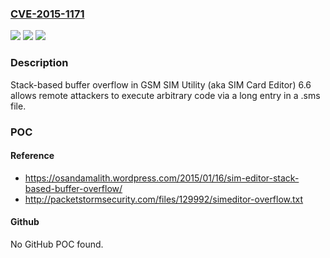 ### [CVE-2015-1171](https://cve.mitre.org/cgi-bin/cvename.cgi?name=CVE-2015-1171)
![](https://img.shields.io/static/v1?label=Product&message=n%2Fa&color=blue)
![](https://img.shields.io/static/v1?label=Version&message=n%2Fa&color=blue)
![](https://img.shields.io/static/v1?label=Vulnerability&message=n%2Fa&color=brighgreen)

### Description

Stack-based buffer overflow in GSM SIM Utility (aka SIM Card Editor) 6.6 allows remote attackers to execute arbitrary code via a long entry in a .sms file.

### POC

#### Reference
- https://osandamalith.wordpress.com/2015/01/16/sim-editor-stack-based-buffer-overflow/
- http://packetstormsecurity.com/files/129992/simeditor-overflow.txt

#### Github
No GitHub POC found.

